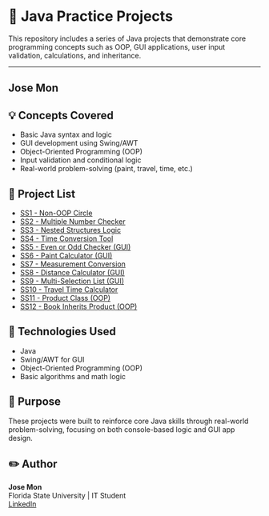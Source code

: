 # 📘 Java Practice Projects

This repository includes a series of Java projects that demonstrate core programming concepts such as OOP, GUI applications, user input validation, calculations, and inheritance.

---
## Jose Mon


## 💡 Concepts Covered
- Basic Java syntax and logic
- GUI development using Swing/AWT
- Object-Oriented Programming (OOP)
- Input validation and conditional logic
- Real-world problem-solving (paint, travel, time, etc.)    

## 🧾 Project List

- [SS1 - Non-OOP Circle](./SS1_Circle/SS1_Circle%20README.md)  
- [SS2 - Multiple Number Checker](./SS2_MultipleNumber/SS2_MultipleNumber%20README.md)  
- [SS3 - Nested Structures Logic](./SS3_NestedStructures)  
- [SS4 - Time Conversion Tool](./SS4_TimeConversion)  
- [SS5 - Even or Odd Checker (GUI)](./SS5_EvenOdd_GUI)  
- [SS6 - Paint Calculator (GUI)](./SS6_PaintCalculator_GUI)  
- [SS7 - Measurement Conversion](./SS7_MeasurementConversion)  
- [SS8 - Distance Calculator (GUI)](./SS8_DistanceCalculator_GUI)  
- [SS9 - Multi-Selection List (GUI)](./SS9_SelectionList_GUI)  
- [SS10 - Travel Time Calculator](./SS10_TravelTime)  
- [SS11 - Product Class (OOP)](./SS11_ProductClass)  
- [SS12 - Book Inherits Product (OOP)](./SS12_BookProductInheritance)  

## 🔧 Technologies Used

- Java
- Swing/AWT for GUI
- Object-Oriented Programming (OOP)
- Basic algorithms and math logic

## 🎯 Purpose

These projects were built to reinforce core Java skills through real-world problem-solving, focusing on both console-based logic and GUI app design.

## ✏️ Author
**Jose Mon**  
Florida State University | IT Student  
[LinkedIn](https://www.linkedin.com/in/your-profile)